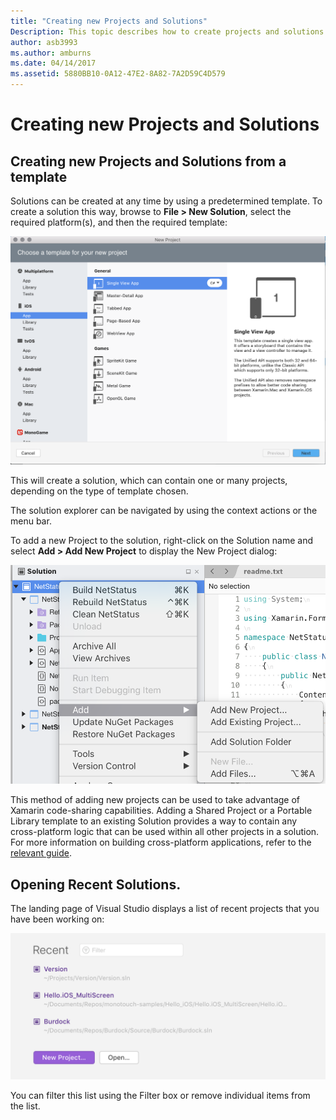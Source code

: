 ```yaml
---
title: "Creating new Projects and Solutions"
Description: This topic describes how to create projects and solutions in Visual Studio for Mac
author: asb3993
ms.author: amburns
ms.date: 04/14/2017
ms.assetid: 5880BB10-0A12-47E2-8A82-7A2D59C4D579
---
```

# Creating new Projects and Solutions

## Creating new Projects and Solutions from a template

Solutions can be created at any time by using a predetermined template. To create a solution this way, browse to **File > New Solution**, select the required platform(s), and then the required template:

![Create new Solutions](media/projects-and-solutions-image0.png)

This will create a solution, which can contain one or many projects, depending on the type of template chosen.

The solution explorer can be navigated by using the context actions or the menu bar.

To add a new Project to the solution, right-click on the Solution name and select **Add > Add New Project** to display the New Project dialog:

 ![Add a new Project](media/projects-and-solutions-image4.png)

This method of adding new projects can be used to take advantage of Xamarin code-sharing capabilities. Adding a Shared Project or a Portable Library template to an existing Solution provides a way to contain any cross-platform logic that can be used within all other projects in a solution. For more information on building cross-platform applications, refer to the [relevant guide](https://developer.xamarin.com/guides/cross-platform/application_fundamentals/code-sharing/).

## Opening Recent Solutions.

The landing page of Visual Studio displays a list of recent projects that you have been working on:

 ![](media/create-new-projects-recent.png)

You can filter this list using the Filter box or remove individual items from the list. 
 